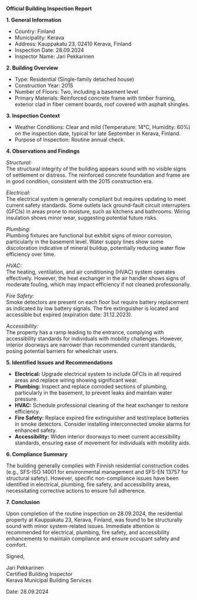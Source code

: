 **Official Building Inspection Report**

**1. General Information**

- Country: Finland
- Municipality: Kerava
- Address: Kauppakatu 23, 02410 Kerava, Finland
- Inspection Date: 28.09.2024
- Inspector Name: Jari Pekkarinen

**2. Building Overview**

- Type: Residential (Single-family detached house)
- Construction Year: 2015
- Number of Floors: Two, including a basement level
- Primary Materials: Reinforced concrete frame with timber framing, exterior clad in fiber cement boards, roof covered with asphalt shingles.

**3. Inspection Context**

- Weather Conditions: Clear and mild (Temperature: 14°C, Humidity: 60%) on the inspection date, typical for late September in Kerava, Finland.
- Purpose of Inspection: Routine annual check.

**4. Observations and Findings**

*Structural:*  
The structural integrity of the building appears sound with no visible signs of settlement or distress. The reinforced concrete foundation and frame are in good condition, consistent with the 2015 construction era.

*Electrical:*  
The electrical system is generally compliant but requires updating to meet current safety standards. Some outlets lack ground-fault circuit interrupters (GFCIs) in areas prone to moisture, such as kitchens and bathrooms. Wiring insulation shows minor wear, suggesting potential future risks.

*Plumbing:*  
Plumbing fixtures are functional but exhibit signs of minor corrosion, particularly in the basement level. Water supply lines show some discoloration indicative of mineral buildup, potentially reducing water flow efficiency over time.

*HVAC:*  
The heating, ventilation, and air conditioning (HVAC) system operates effectively. However, the heat exchanger in the air handler shows signs of moderate fouling, which may impact efficiency if not cleaned professionally.

*Fire Safety:*  
Smoke detectors are present on each floor but require battery replacement as indicated by low battery signals. The fire extinguisher is located and accessible but expired (expiration date: 31.12.2023).

*Accessibility:*  
The property has a ramp leading to the entrance, complying with accessibility standards for individuals with mobility challenges. However, interior doorways are narrower than recommended current standards, posing potential barriers for wheelchair users.

**5. Identified Issues and Recommendations**

- **Electrical:** Upgrade electrical system to include GFCIs in all required areas and replace wiring showing significant wear.
- **Plumbing:** Inspect and replace corroded sections of plumbing, particularly in the basement, to prevent leaks and maintain water pressure.
- **HVAC:** Schedule professional cleaning of the heat exchanger to restore efficiency.
- **Fire Safety:** Replace expired fire extinguisher and test/replace batteries in smoke detectors. Consider installing interconnected smoke alarms for enhanced safety.
- **Accessibility:** Widen interior doorways to meet current accessibility standards, ensuring ease of movement for individuals with mobility aids.

**6. Compliance Summary**

The building generally complies with Finnish residential construction codes (e.g., SFS-ISO 14001 for environmental management and SFS-EN 13757 for structural safety). However, specific non-compliance issues have been identified in electrical, plumbing, fire safety, and accessibility areas, necessitating corrective actions to ensure full adherence.

**7. Conclusion**

Upon completion of the routine inspection on 28.09.2024, the residential property at Kauppakatu 23, Kerava, Finland, was found to be structurally sound with minor system-related issues. Immediate attention is recommended for electrical, plumbing, fire safety, and accessibility enhancements to maintain compliance and ensure occupant safety and comfort.

Signed,

Jari Pekkarinen  
Certified Building Inspector  
Kerava Municipal Building Services  

Date: 28.09.2024